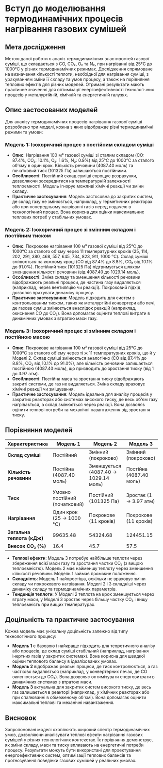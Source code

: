 # Вступ до моделювання термодинамічних процесів нагрівання газових сумішей

## Мета дослідження

Метою даної роботи є аналіз термодинамічних властивостей газової суміші, що складається з CO, CO₂, O₂ та N₂, при нагріванні від 25°C до 1000°C у різних термодинамічних режимах. Дослідження спрямоване на визначення кількості теплоти, необхідної для нагрівання суміші, з урахуванням зміни її складу та умов процесу, а також на порівняння теплових ефектів для різних моделей. Отримані результати мають практичне значення для оптимізації енергоефективності технологічних процесів у металургійній, хімічній та енергетичній галузях.

## Опис застосованих моделей

Для аналізу термодинамічних процесів нагрівання газової суміші розроблено три моделі, кожна з яких відображає різні термодинамічні режими та умови:

### Модель 1: Ізохоричний процес з постійним складом суміші
- **Опис**: Нагрівання 100 м³ газової суміші зі сталим складом (CO: 87.4%, CO₂: 10.1%, O₂: 1.6%, N₂: 0.9%) від 25°C до 1000°C за сталого об'єму в один крок. Кількість речовини (4087.40 моль) та початковий тиск (101325 Па) залишаються постійними.
- **Особливості**: Постійний склад суміші спрощує розрахунки, дозволяючи зосередитися на температурній залежності теплоємності. Модель ігнорує можливі хімічні реакції чи зміни складу.
- **Практичне застосування**: Модель застосовна до закритих систем, де склад газу не змінюється, наприклад, у герметичних реакторах або при попередньому нагріванні газів перед подачею в технологічний процес. Вона корисна для оцінки максимальних теплових потреб у стабільних умовах.

### Модель 2: Ізохоричний процес зі змінним складом і постійним тиском
- **Опис**: Покрокове нагрівання 100 м³ газової суміші від 25°C до 1000°C за сталого об'єму через 11 температурних кроків (25, 114, 202, 291, 380, 468, 557, 645, 734, 823, 911, 1000 °C). Склад суміші змінюється на кожному кроці (CO від 87.4% до 8.8%, CO₂ від 10.1% до 91.0%). Постійний тиск (101325 Па) підтримується шляхом зменшення кількості речовини (від 4087.40 до 1029.14 моль).
- **Особливості**: Зміна складу та зменшення кількості речовини відображають реальні процеси, де частина газу видаляється (наприклад, через вентиляцію чи реакції). Покроковий підхід дозволяє врахувати динаміку процесу.
- **Практичне застосування**: Модель підходить для систем з контрольованим тиском, таких як металургійні конвертери або печі, де газова суміш змінюється внаслідок реакцій (наприклад, окиснення CO до CO₂). Вона допомагає оцінити теплові витрати в динамічних умовах з втратою маси газу.

### Модель 3: Ізохоричний процес зі змінним складом і постійною масою
- **Опис**: Покрокове нагрівання 100 м³ газової суміші від 25°C до 1000°C за сталого об'єму через ті ж 11 температурних кроків, що й у Моделі 2. Склад суміші змінюється аналогічно (CO від 87.4% до 8.8%, CO₂ від 10.1% до 91.0%), але кількість речовини залишається постійною (4087.40 моль), що призводить до зростання тиску (від 1 до 3.97 атм).
- **Особливості**: Постійна маса та зростання тиску відображають закриті системи, де газ не видаляється. Зміна складу враховує хімічні реакції чи змішування.
- **Практичне застосування**: Модель ідеальна для аналізу процесів у закритих реакторах або системах високого тиску, де весь об'єм газу нагрівається, а склад змінюється через реакції. Вона дозволяє оцінити теплові потреби та механічні навантаження від зростання тиску.

## Порівняння моделей

| Характеристика                | Модель 1                              | Модель 2                              | Модель 3                              |
|-------------------------------|---------------------------------------|---------------------------------------|---------------------------------------|
| **Склад суміші**              | Постійний                            | Змінний (покроково)                  | Змінний (покроково)                  |
| **Кількість речовини**        | Постійна (4087.40 моль)              | Зменшується (4087.40 → 1029.14 моль) | Постійна (4087.40 моль)              |
| **Тиск**                      | Умовно постійний (початковий)         | Постійний (101325 Па)                | Зростає (1 → 3.97 атм)               |
| **Нагрівання**                | Один крок (25 → 1000 °C)             | Покрокове (11 кроків)                | Покрокове (11 кроків)                |
| **Загальна теплота (кДж)**    | 99635.48                             | 54324.68                             | 124451.15                            |
| **Внесок CO₂ (%)**            | 16.4                                 | 45.7                                 | 57.5                                 |

- **Теплові ефекти**: Модель 3 потребує найбільше теплоти через збереження всієї маси газу та зростання частки CO₂ (з вищою теплоємністю). Модель 2 має найменшу теплоту через зменшення кількості речовини. Модель 1 займає проміжне положення.
- **Складність**: Модель 1 найпростіша, оскільки не враховує зміни складу чи покрокового нагрівання. Моделі 2 і 3 складніші через динаміку складу та термодинамічних параметрів.
- **Тенденція теплоти**: У Моделі 2 теплота на крок зменшується через втрату маси, у Моделі 3 зростає через більшу частку CO₂ і вищу теплоємність при вищих температурах.

## Доцільність та практичне застосування

Кожна модель має унікальну доцільність залежно від типу технологічного процесу:

- **Модель 1** є базовою і найкраще підходить для теоретичного аналізу або процесів, де склад суміші стабільний (наприклад, нагрівання інертних газів у закритих системах). Вона корисна для швидкої оцінки теплового балансу в ідеалізованих умовах.
- **Модель 2** відображає реальні процеси, де тиск контролюється, а газ частково видаляється (наприклад, у конвертерних печах, де CO окиснюється до CO₂). Вона дозволяє оптимізувати енерговитрати в динамічних системах з втратою маси.
- **Модель 3** актуальна для закритих систем високого тиску, де весь газ залишається в реакторі (наприклад, у хімічних реакторах або при спалюванні в обмеженому об'ємі). Вона допомагає оцінити максимальні теплові та механічні навантаження.

## Висновок

Запропоновані моделі охоплюють широкий спектр термодинамічних умов, дозволяючи аналізувати теплові ефекти нагрівання газових сумішей у різних технологічних контекстах. Їх порівняння демонструє, як зміни складу, маси та тиску впливають на енергетичні потреби процесу. Результати можуть бути використані для проектування енергоефективних систем, оптимізації теплових балансів та прогнозування поведінки газових сумішей у реальних умовах.